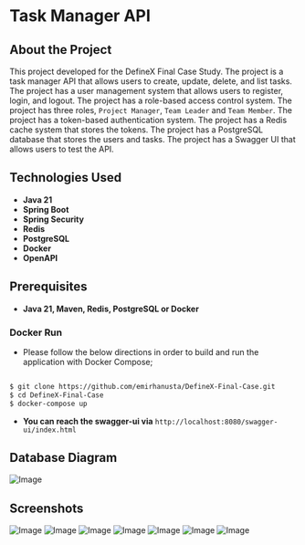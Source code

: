 # Task Manager API

## About the Project

This project developed for the DefineX Final Case Study. The project is a task manager API that allows users to create, update, delete, and list tasks. The project has a user management system that allows users to register, login, and logout. The project has a role-based access control system. The project has three roles, `Project Manager`, `Team Leader` and `Team Member`. The project has a token-based authentication system. The project has a Redis cache system that stores the tokens. The project has a PostgreSQL database that stores the users and tasks. The project has a Swagger UI that allows users to test the API.

## Technologies Used

- **Java 21**
- **Spring Boot**
- **Spring Security**
- **Redis**
- **PostgreSQL**
- **Docker**
- **OpenAPI**

## Prerequisites

-  **Java 21, Maven, Redis, PostgreSQL or Docker**

### Docker Run

- Please follow the below directions in order to build and run the application with Docker Compose;

```sh

$ git clone https://github.com/emirhanusta/DefineX-Final-Case.git
$ cd DefineX-Final-Case
$ docker-compose up
```

- **You can reach the swagger-ui via**  `http://localhost:8080/swagger-ui/index.html`

## Database Diagram

![Image](https://github.com/user-attachments/assets/45c96b93-6fe3-4577-a88e-b5588a576c72)

## Screenshots

![Image](https://github.com/user-attachments/assets/c9f479ca-eb04-4654-a53c-9523fe230fdb)
![Image](https://github.com/user-attachments/assets/ade87326-9822-424d-b815-45ea6b891384)
![Image](https://github.com/user-attachments/assets/9110336b-147e-4d8c-945b-3b6f9d176b0d)
![Image](https://github.com/user-attachments/assets/8a7fc9e0-d349-44c2-8737-71bf14d8e37d)
![Image](https://github.com/user-attachments/assets/8e3c0459-424f-4443-a58b-d220338c8309)
![Image](https://github.com/user-attachments/assets/472aff40-dd61-4ac0-9957-0483f78d7015)
![Image](https://github.com/user-attachments/assets/ed5a8843-a769-472a-9d26-3b18e96a2cec)
